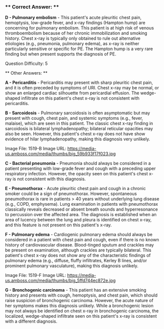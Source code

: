 ### ** Correct Answer: **

**D - Pulmonary embolism** - This patient's acute pleuritic chest pain, hemoptysis, low-grade fever, and x-ray findings (Hampton hump) are concerning for pulmonary embolism. This patient is at high risk of venous thromboembolism because of her chronic immobilization and smoking history. Chest x-ray is typically only obtained to rule out alternative etiologies (e.g., pneumonia, pulmonary edema), as x-ray is neither particularly sensitive or specific for PE. The Hampton hump is a very rare finding but when present supports the diagnosis of PE.

Question Difficulty: 5

** Other Answers: **

**A - Pericarditis** - Pericarditis may present with sharp pleuritic chest pain, and it is often preceded by symptoms of URI. Chest x-ray may be normal, or show an enlarged cardiac silhouette from pericardial effusion. The wedge-shaped infiltrate on this patient's chest x-ray is not consistent with pericarditis.

**B - Sarcoidosis** - Pulmonary sarcoidosis is often asymptomatic but may present with cough, chest pain, and systemic symptoms (e.g., fever, malaise), which are seen in this patient. The classic chest x-ray finding in sarcoidosis is bilateral lymphadenopathy; bilateral reticular opacities may also be seen. However, this patient's chest x-ray does not have show evidence of hilar lymphadenopathy, making this diagnosis very unlikely.

Image File: 1519-B
Image URL: https://media-us.amboss.com/media/thumbs/big_59b933f17f023.jpg

**C - Bacterial pneumonia** - Pneumonia should always be considered in a patient presenting with low-grade fever and cough with a preceding upper respiratory infection. However, the opacity seen on this patient's chest x-ray is not consistent with this diagnosis.

**E - Pneumothorax** - Acute pleuritic chest pain and cough in a chronic smoker could be a sign of pneumothorax. However, spontaneous pneumothorax is rare in patients > 40 years without underlying lung disease (e.g., COPD, emphysema). Lung examination in patients with pneumothorax classically reveals decreased or absent breath sounds and hyperresonance to percussion over the affected area. The diagnosis is established when an area of lucency between the lung and pleura is identified on chest x-ray, and this feature is not present on this patient's x-ray.

**F - Pulmonary edema** - Cardiogenic pulmonary edema should always be considered in a patient with chest pain and cough, even if there is no known history of cardiovascular disease. Blood-tinged sputum and crackles may be present on examination, although crackles are typically bilateral. This patient's chest x-ray does not show any of the characteristic findings of pulmonary edema (e.g., diffuse, fluffy infiltrates, Kerley B lines, and/or prominent pulmonary vasculature), making this diagnosis unlikely.

Image File: 1519-F
Image URL: https://media-us.amboss.com/media/thumbs/big_5ffd744ec872e.jpg

**G - Bronchogenic carcinoma** - This patient has an extensive smoking history and presents with cough, hemoptysis, and chest pain, which should raise suspicion of bronchogenic carcinoma. However, the acute nature of her symptoms makes this diagnosis unlikely. While a bronchogenic lesion may not always be identified on chest x-ray in bronchogenic carcinoma, the localized, wedge-shaped infiltrate seen on this patient's x-ray is consistent with a different diagnosis.

